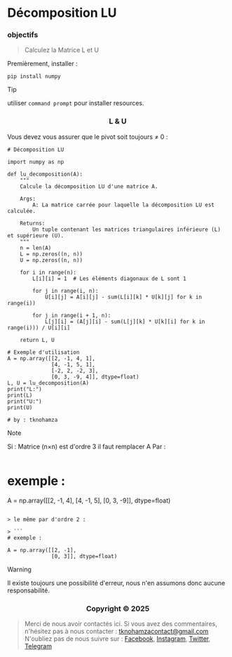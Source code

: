 # Décomposition LU

### <a name="objectifs"></a> objectifs


> Calculez la Matrice L et U


Premièrement, installer :


```shell
pip install numpy
```


> [!TIP]
> utiliser `command prompt` pour installer resources.


</p>
<h3 align="center">L & U</h3>
<p align="center">
</p>

Vous devez vous assurer que le pivot soit toujours ≠ 0 :

```shell
# Décomposition LU

import numpy as np

def lu_decomposition(A):
    """
    Calcule la décomposition LU d'une matrice A.

    Args:
        A: La matrice carrée pour laquelle la décomposition LU est calculée.

    Returns:
        Un tuple contenant les matrices triangulaires inférieure (L) et supérieure (U).
    """
    n = len(A)
    L = np.zeros((n, n))
    U = np.zeros((n, n))

    for i in range(n):
        L[i][i] = 1  # Les éléments diagonaux de L sont 1

        for j in range(i, n):
            U[i][j] = A[i][j] - sum(L[i][k] * U[k][j] for k in range(i))

        for j in range(i + 1, n):
            L[j][i] = (A[j][i] - sum(L[j][k] * U[k][i] for k in range(i))) / U[i][i]

    return L, U

# Exemple d'utilisation
A = np.array([[2, -1, 4, 1],
              [4, -1, 5, 1],
              [-2, 2, -2, 3],
              [0, 3, -9, 4]], dtype=float)
L, U = lu_decomposition(A)
print("L:")
print(L)
print("U:")
print(U)

# by : tknohamza
```

> [!NOTE]
> Si :
Matrice (n×n) est d'ordre 3 il faut remplacer A Par :
> ```
# exemple :

A = np.array([[2, -1, 4],
              [4, -1, 5],
              [0, 3, -9]], dtype=float)
```

> le même par d'ordre 2 :

> ```
# exemple :

A = np.array([[2, -1],
              [0, 3]], dtype=float)
```

> [!WARNING]
> Il existe toujours une possibilité d'erreur, nous n'en assumons donc aucune responsabilité.

</p>
<h3 align="center">Copyright © 2025</h3>
<p align="center">
</p>

> Merci de nous avoir contactés ici. Si vous avez des commentaires, n'hésitez pas à nous contacter :
tknohamzacontact@gmail.com
N'oubliez pas de nous suivre sur :
<a href="https://facebook.com/tknohamza">Facebook</a>, <a href="https://instagram.com/r/tknohamza">Instagram</a>, <a href="https://twitter.com/tknohamza">Twitter</a>, <a href="https://t.me/tknohamzachannel">Telegram</a>
